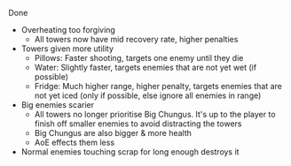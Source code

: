 Done
- Overheating too forgiving
    - All towers now have mid recovery rate, higher penalties
- Towers given more utility
    - Pillows: Faster shooting, targets one enemy until they die
    - Water: Slightly faster, targets enemies that are not yet wet (if possible)
    - Fridge: Much higher range, higher penalty, targets enemies that are not yet iced (only if possible, else ignore all enemies in range)
- Big enemies scarier
    - All towers no longer prioritise Big Chungus. It's up to the player to finish off smaller enemies to avoid distracting the towers
    - Big Chungus are also bigger & more health
    - AoE effects them less
- Normal enemies touching scrap for long enough destroys it
